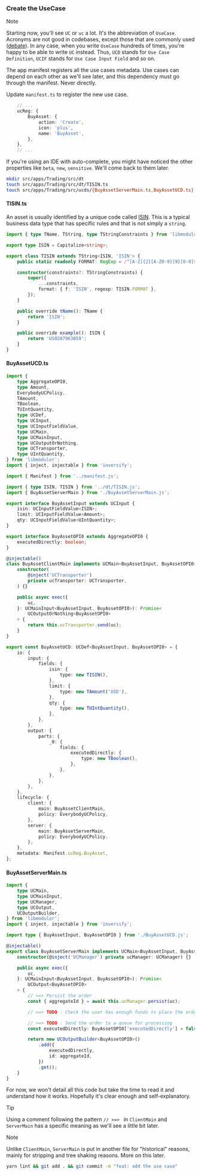 ### Create the UseCase

> [!NOTE]
> Starting now, you'll see `UC` or `uc` a lot. It's the abbreviation of `UseCase`. Acronyms are not good in codebases, except those that are commonly used ([debate](https://stackoverflow.com/questions/2236807/java-naming-convention-with-acronyms)). In any case, when you write `UseCase` hundreds of times, you're happy to be able to write `UC` instead. Thus, `UCD` stands for `Use Case Definition`, `UCIF` stands for `Use Case Input Field` and so on.

The app manifest registers all the use cases metadata. Use cases can depend on each other as we'll see later, and this dependency must go through the manifest. Never directly.

Update `manifest.ts` to register the new use case.

```typescript
    // ...
    ucReg: {
        BuyAsset: {
            action: 'Create',
            icon: 'plus',
            name: 'BuyAsset',
        },
    },
    // ...
```

If you're using an IDE with auto-complete, you might have noticed the other properties like `beta`, `new`, `sensitive`. We'll come back to them later.

```sh
mkdir src/apps/Trading/src/dt
touch src/apps/Trading/src/dt/TISIN.ts
touch src/apps/Trading/src/ucds/{BuyAssetServerMain.ts,BuyAssetUCD.ts}
```

#### TISIN.ts

An asset is usually identified by a unique code called [ISIN](https://www.isin.org). This is a typical business data type that has specific rules and that is not simply a `string`.

```typescript
import { type TName, TString, type TStringConstraints } from 'libmodulor';

export type ISIN = Capitalize<string>;

export class TISIN extends TString<ISIN, 'ISIN'> {
    public static readonly FORMAT: RegExp = /^[A-Z]{2}[A-Z0-9]{9}[0-9]$/;

    constructor(constraints?: TStringConstraints) {
        super({
            ...constraints,
            format: { f: 'ISIN', regexp: TISIN.FORMAT },
        });
    }

    public override tName(): TName {
        return 'ISIN';
    }

    public override example(): ISIN {
        return 'US02079K3059';
    }
}
```

#### BuyAssetUCD.ts

```typescript
import {
    type AggregateOPI0,
    type Amount,
    EverybodyUCPolicy,
    TAmount,
    TBoolean,
    TUIntQuantity,
    type UCDef,
    type UCInput,
    type UCInputFieldValue,
    type UCMain,
    type UCMainInput,
    type UCOutputOrNothing,
    type UCTransporter,
    type UIntQuantity,
} from 'libmodulor';
import { inject, injectable } from 'inversify';

import { Manifest } from '../manifest.js';

import { type ISIN, TISIN } from '../dt/TISIN.js';
import { BuyAssetServerMain } from './BuyAssetServerMain.js';

export interface BuyAssetInput extends UCInput {
    isin: UCInputFieldValue<ISIN>;
    limit: UCInputFieldValue<Amount>;
    qty: UCInputFieldValue<UIntQuantity>;
}

export interface BuyAssetOPI0 extends AggregateOPI0 {
    executedDirectly: boolean;
}

@injectable()
class BuyAssetClientMain implements UCMain<BuyAssetInput, BuyAssetOPI0> {
    constructor(
        @inject('UCTransporter')
        private ucTransporter: UCTransporter,
    ) {}

    public async exec({
        uc,
    }: UCMainInput<BuyAssetInput, BuyAssetOPI0>): Promise<
        UCOutputOrNothing<BuyAssetOPI0>
    > {
        return this.ucTransporter.send(uc);
    }
}

export const BuyAssetUCD: UCDef<BuyAssetInput, BuyAssetOPI0> = {
    io: {
        input: {
            fields: {
                isin: {
                    type: new TISIN(),
                },
                limit: {
                    type: new TAmount('USD'),
                },
                qty: {
                    type: new TUIntQuantity(),
                },
            },
        },
        output: {
            parts: {
                _0: {
                    fields: {
                        executedDirectly: {
                            type: new TBoolean(),
                        },
                    },
                },
            },
        },
    },
    lifecycle: {
        client: {
            main: BuyAssetClientMain,
            policy: EverybodyUCPolicy,
        },
        server: {
            main: BuyAssetServerMain,
            policy: EverybodyUCPolicy,
        },
    },
    metadata: Manifest.ucReg.BuyAsset,
};
```

#### BuyAssetServerMain.ts

```typescript
import {
    type UCMain,
    type UCMainInput,
    type UCManager,
    type UCOutput,
    UCOutputBuilder,
} from 'libmodulor';
import { inject, injectable } from 'inversify';

import type { BuyAssetInput, BuyAssetOPI0 } from './BuyAssetUCD.js';

@injectable()
export class BuyAssetServerMain implements UCMain<BuyAssetInput, BuyAssetOPI0> {
    constructor(@inject('UCManager') private ucManager: UCManager) {}

    public async exec({
        uc,
    }: UCMainInput<BuyAssetInput, BuyAssetOPI0>): Promise<
        UCOutput<BuyAssetOPI0>
    > {
        // >=> Persist the order
        const { aggregateId } = await this.ucManager.persist(uc);

        // >=> TODO : Check the user has enough funds to place the order

        // >=> TODO : Send the order to a queue for processing
        const executedDirectly: BuyAssetOPI0['executedDirectly'] = false;

        return new UCOutputBuilder<BuyAssetOPI0>()
            .add({
                executedDirectly,
                id: aggregateId,
            })
            .get();
    }
}
```

For now, we won't detail all this code but take the time to read it and understand how it works. Hopefully it's clear enough and self-explanatory.

> [!TIP]
> Using a comment following the pattern `// >=> ` in `ClientMain` and `ServerMain` has a specific meaning as we'll see a little bit later.

> [!NOTE]
> Unlike `ClientMain`, `ServerMain` is put in another file for "historical" reasons, mainly for stripping and tree shaking reasons. More on this later.

```sh
yarn lint && git add . && git commit -m "feat: add the use case"
```
